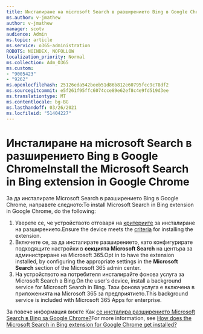 ```yaml
---
title: Инсталиране на microsoft Search в разширението Bing в Google Chrome
ms.author: v-jmathew
author: v-jmathew
manager: scotv
audience: Admin
ms.topic: article
ms.service: o365-administration
ROBOTS: NOINDEX, NOFOLLOW
localization_priority: Normal
ms.collection: Adm_O365
ms.custom:
- "9005423"
- "9262"
ms.openlocfilehash: 25126eda542beeb51d86b812e60795fcc9c78df2
ms.sourcegitcommit: e5f261f95ffc6074cce89e62ef8c4e9fd519d3ee
ms.translationtype: MT
ms.contentlocale: bg-BG
ms.lasthandoff: 03/26/2021
ms.locfileid: "51404227"
---
```

# <a name="install-the-microsoft-search-in-bing-extension-in-google-chrome"></a><span data-ttu-id="bfc61-102">Инсталиране на microsoft Search в разширението Bing в Google Chrome</span><span class="sxs-lookup"><span data-stu-id="bfc61-102">Install the Microsoft Search in Bing extension in Google Chrome</span></span>

<span data-ttu-id="bfc61-103">За да инсталирате Microsoft Search в разширението Bing в Google Chrome, направете следното:</span><span class="sxs-lookup"><span data-stu-id="bfc61-103">To install Microsoft Search in Bing extension in Google Chrome, do the following:</span></span>

1. <span data-ttu-id="bfc61-104">Уверете се, че устройството отговаря на [критериите](https://go.microsoft.com/fwlink/?linkid=2152236) за инсталиране на разширението.</span><span class="sxs-lookup"><span data-stu-id="bfc61-104">Ensure the device meets the [criteria](https://go.microsoft.com/fwlink/?linkid=2152236) for installing the extension.</span></span>
2. <span data-ttu-id="bfc61-105">Включете се, за да инсталирате разширението, като конфигурирате подходящите настройки в **секцията Microsoft Search** на центъра за администриране на Microsoft 365.</span><span class="sxs-lookup"><span data-stu-id="bfc61-105">Opt in to have the extension installed, by configuring the appropriate settings in the **Microsoft Search** section of the Microsoft 365 admin center.</span></span>
3. <span data-ttu-id="bfc61-106">На устройството на потребителя инсталирайте фонова услуга за Microsoft Search в Bing.</span><span class="sxs-lookup"><span data-stu-id="bfc61-106">On the user's device, install a background service for Microsoft Search in Bing.</span></span> <span data-ttu-id="bfc61-107">Тази фонова услуга е включена в приложенията на Microsoft 365 за предприятието.</span><span class="sxs-lookup"><span data-stu-id="bfc61-107">This background service is included with Microsoft 365 Apps for enterprise.</span></span>

<span data-ttu-id="bfc61-108">За повече информация вижте Как [се инсталира разширението Microsoft Search в Bing за Google Chrome?](https://go.microsoft.com/fwlink/?linkid=2150992)</span><span class="sxs-lookup"><span data-stu-id="bfc61-108">For more information, see [How does the Microsoft Search in Bing extension for Google Chrome get installed?](https://go.microsoft.com/fwlink/?linkid=2150992)</span></span>
